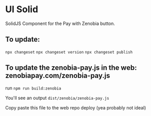 # UI Solid

SolidJS Component for the Pay with Zenobia button.

## To update:

`npx changeset`
`npx changeset version`
`npx changeset publish`

## To update the zenobia-pay.js in the web: zenobiapay.com/zenobia-pay.js

run `npm run build:zenobia`

You'll see an output `dist/zenobia/zenobia-pay.js`

Copy paste this file to the web repo deploy (yea probably not ideal)
